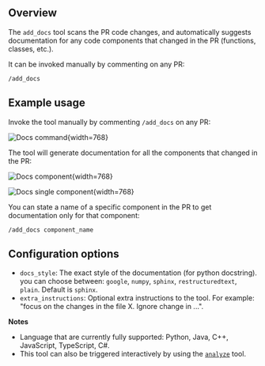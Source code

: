 ## Overview
The `add_docs` tool scans the PR code changes, and automatically suggests documentation for any code components that changed in the PR (functions, classes, etc.).

It can be invoked manually by commenting on any PR:
```
/add_docs
```

## Example usage

Invoke the tool manually by commenting `/add_docs` on any PR:

![Docs command](https://khulnasoft.com/images/pr_assistant/docs_command.png){width=768}

The tool will generate documentation for all the components that changed in the PR:

![Docs component](https://khulnasoft.com/images/pr_assistant/docs_components.png){width=768}

![Docs single component](https://khulnasoft.com/images/pr_assistant/docs_single_component.png){width=768}

You can state a name of a specific component in the PR to get documentation only for that component:
```
/add_docs component_name
```

## Configuration options
 - `docs_style`: The exact style of the documentation (for python docstring). you can choose between: `google`, `numpy`, `sphinx`, `restructuredtext`, `plain`. Default is `sphinx`.
 - `extra_instructions`: Optional extra instructions to the tool. For example: "focus on the changes in the file X. Ignore change in ...".

**Notes**

- Language that are currently fully supported: Python, Java, C++, JavaScript, TypeScript, C#.
- This tool can also be triggered interactively by using the [`analyze`](./analyze.md) tool.